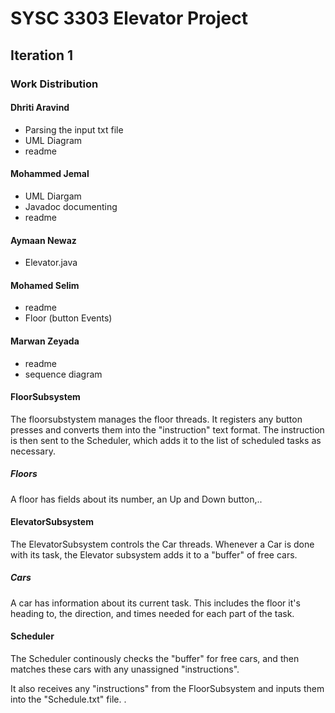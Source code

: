 # SYSC 3303 Elevator Project

## Iteration 1
### Work Distribution
#### Dhriti Aravind
- Parsing the input txt file
- UML Diagram
- readme
#### Mohammed Jemal
- UML Diargam
- Javadoc documenting
- readme
#### Aymaan Newaz
- Elevator.java
#### Mohamed Selim
- readme
- Floor (button Events)
#### Marwan Zeyada
- readme
- sequence diagram
#### FloorSubsystem
The floorsubstystem manages the floor threads. It registers any button presses and converts them into the "instruction" text format. The instruction is then sent to the Scheduler, which adds it to the list of scheduled tasks as necessary.
##### Floors
A floor has fields about its number, an Up and  Down button,..

#### ElevatorSubsystem
The ElevatorSubsystem controls the Car threads. Whenever a Car is done with its task, the Elevator subsystem adds it to a "buffer" of free cars.

##### Cars
A car has information about its current task. This includes the floor it's heading to, the direction, and times needed for each part of the task.

#### Scheduler
The Scheduler continously checks the "buffer" for free cars, and then matches these cars with any unassigned "instructions".

It also receives any "instructions" from the FloorSubsystem and inputs them into the "Schedule.txt" file.
.
